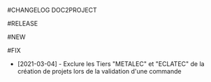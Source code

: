 #CHANGELOG DOC2PROJECT


#RELEASE

#NEW

#FIX

- [2021-03-04] - Exclure les Tiers "METALEC" et "ECLATEC" de la création de projets lors de la validation d'une commande
